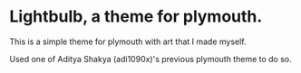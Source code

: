 # Lightbulb, a theme for plymouth.

This is a simple theme for plymouth with art that I made myself.

Used one of Aditya Shakya (adi1090x)'s previous plymouth theme to do so.

